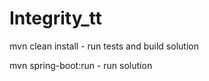 # Integrity_tt
mvn clean install - run tests and build solution

mvn spring-boot:run - run solution
